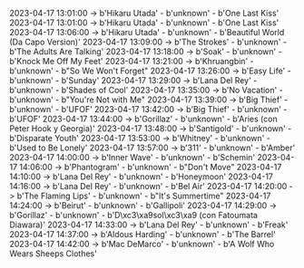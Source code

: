 2023-04-17 13:01:00 -> b'Hikaru Utada' - b'unknown' - b'One Last Kiss'
2023-04-17 13:01:00 -> b'Hikaru Utada' - b'unknown' - b'One Last Kiss'
2023-04-17 13:06:00 -> b'Hikaru Utada' - b'unknown' - b'Beautiful World (Da Capo Version)'
2023-04-17 13:09:00 -> b'The Strokes' - b'unknown' - b'The Adults Are Talking'
2023-04-17 13:18:00 -> b'Soak' - b'unknown' - b'Knock Me Off My Feet'
2023-04-17 13:21:00 -> b'Khruangbin' - b'unknown' - b"So We Won't Forget"
2023-04-17 13:26:00 -> b'Easy Life' - b'unknown' - b'Sunday'
2023-04-17 13:29:00 -> b'Lana Del Rey' - b'unknown' - b'Shades of Cool'
2023-04-17 13:35:00 -> b'No Vacation' - b'unknown' - b"You're Not with Me"
2023-04-17 13:39:00 -> b'Big Thief' - b'unknown' - b'UFOF'
2023-04-17 13:42:00 -> b'Big Thief' - b'unknown' - b'UFOF'
2023-04-17 13:44:00 -> b'Gorillaz' - b'unknown' - b'Aries (con Peter Hook y Georgia)'
2023-04-17 13:48:00 -> b'Santigold' - b'unknown' - b'Disparate Youth'
2023-04-17 13:53:00 -> b'Whitney' - b'unknown' - b'Used to Be Lonely'
2023-04-17 13:57:00 -> b'311' - b'unknown' - b'Amber'
2023-04-17 14:00:00 -> b'Inner Wave' - b'unknown' - b'Schemin'
2023-04-17 14:06:00 -> b'Phantogram' - b'unknown' - b"Don't Move"
2023-04-17 14:10:00 -> b'Lana Del Rey' - b'unknown' - b'Honeymoon'
2023-04-17 14:16:00 -> b'Lana Del Rey' - b'unknown' - b'Bel Air'
2023-04-17 14:20:00 -> b'The Flaming Lips' - b'unknown' - b"It's Summertime"
2023-04-17 14:24:00 -> b'Beirut' - b'unknown' - b'Gallipoli'
2023-04-17 14:29:00 -> b'Gorillaz' - b'unknown' - b'D\xc3\xa9sol\xc3\xa9 (con Fatoumata Diawara)'
2023-04-17 14:33:00 -> b'Lana Del Rey' - b'unknown' - b'Freak'
2023-04-17 14:37:00 -> b'Aldous Harding' - b'unknown' - b'The Barrel'
2023-04-17 14:42:00 -> b'Mac DeMarco' - b'unknown' - b'A Wolf Who Wears Sheeps Clothes'
